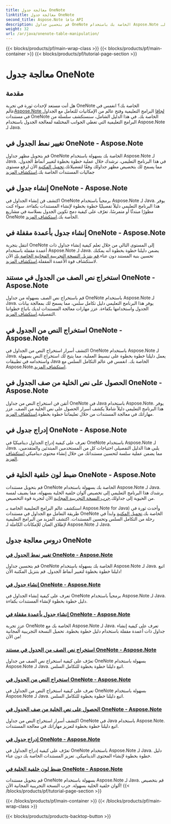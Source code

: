 ```yaml
---
title: معالجة جدول OneNote
linktitle: معالجة جدول OneNote
second_title: Aspose.Note جافا API
description: قم بتحسين جداول OneNote الخاصة بك باستخدام Aspose.Note لـ Java. قم بتغيير الأنماط وإنشاء الجداول واستخراج النص بسلاسة. قم بتنزيل المكتبة لإنشاء مستند سلس.
weight: 32
url: /ar/java/onenote-table-manipulation/
---
```


{{< blocks/products/pf/main-wrap-class >}}
{{< blocks/products/pf/main-container >}}
{{< blocks/products/pf/tutorial-page-section >}}

# معالجة جدول OneNote



## مقدمة

 هل أنت مستعد لإحداث ثورة في تجربة OneNote الخاصة بك؟ انغمس في عالم[Aspose.Note لجافا](https://www.aspose.com/products/note/java) البرامج التعليمية وفتح عالم من الإمكانيات للتعامل مع الجداول في مستندات OneNote الخاصة بك. في هذا الدليل الشامل، سنستكشف سلسلة من البرامج التعليمية التي تغطي الجوانب المختلفة لمعالجة الجدول باستخدام Aspose.Note لـ Java.

## تغيير نمط الجدول في OneNote - Aspose.Note
 قم بتحويل مظهر جداول OneNote الخاصة بك بسهولة باستخدام Aspose.Note لـ Java. في هذا البرنامج التعليمي، نرشدك خلال عملية خطوة بخطوة لتغيير أنماط الجدول، مما يسمح لك بتخصيص مظهر جداولك وفقًا لتفضيلاتك.[تحميل المكتبة](https://releases.aspose.com/downloads/note/java) الآن لرفع مستوى جماليات المستندات الخاصة بك.[استكشاف المزيد](./change-table-style/)

## إنشاء جدول في OneNote - Aspose.Note
اكتشف فن إنشاء الجداول في OneNote برمجياً باستخدام Aspose.Note لـ Java. يوفر هذا البرنامج التعليمي دليلاً تفصيليًا خطوة بخطوة لإنشاء المستندات بكفاءة. سواء كنت مطورًا مبتدئًا أو متمرسًا، تعرّف على كيفية دمج تكوين الجدول بسلاسة في مشاريع OneNote الخاصة بك.[استكشاف المزيد](./compose-table/).

## إنشاء جدول بأعمدة مقفلة في OneNote - Aspose.Note
 انتقل بتجربة OneNote إلى المستوى التالي من خلال تعلم كيفية إنشاء جداول ذات أعمدة مقفلة باستخدام Aspose.Note لـ Java. يضمن دليلنا خطوة بخطوة أنه يمكنك تحسين بنية المستند دون عناء.[قم بتنزيل النسخة التجريبية المجانية الخاصة بك](https://www.aspose.com/downloads/note/java) الآن لاستكشاف قوة الأعمدة المقفلة.[استكشاف المزيد](./create-table-with-locked-columns/).

## استخراج نص الصف من الجدول في مستند OneNote - Aspose.Note
قم باستخراج نص الصف بسهولة من جداول OneNote باستخدام Aspose.Note لـ Java. يوفر هذا البرنامج التعليمي دليل تكامل سلس، مما يسمح لك بمعالجة بيانات الجدول واستخدامها بكفاءة. عزز مهارات معالجة المستندات لديك باتباع خطواتنا التفصيلية.[استكشاف المزيد](./extract-row-text-from-table/).

## استخراج النص من الجدول في OneNote - Aspose.Note
 اكتشف أسرار استخراج النص من الجداول في OneNote باستخدام Aspose.Note لـ Java. يعمل دليلنا خطوة بخطوة على تبسيط العملية، مما يتيح لك استخراج النص بسهولة واستخدامه في تطبيقات Java الخاصة بك. انغمس في عالم التكامل السلس مع Aspose.Note.[استكشاف المزيد](./extract-text-from-table/).

## الحصول على نص الخلية من صف الجدول في OneNote - Aspose.Note
 أتقن فن استخراج النص من جداول OneNote في Java باستخدام Aspose.Note. يوفر هذا البرنامج التعليمي دليلاً شاملاً يكشف أسرار الحصول على نص الخلية من الصف. عزز مهاراتك في معالجة المستندات من خلال تعليماتنا خطوة بخطوة.[استكشاف المزيد](./get-cell-text-from-row/).

## إدراج جدول في OneNote - Aspose.Note
تعرف على كيفية إدراج الجداول ديناميكيًا في OneNote باستخدام Aspose.Note لـ Java. يلبي هذا الدليل التفصيلي احتياجات كل من المستخدمين المبتدئين والمتقدمين، مما يضمن عملية سلسة لتحسين مستنداتك من خلال إنشاء محتوى ديناميكي.[استكشاف المزيد](./insert-table/).

## ضبط لون خلفية الخلية في OneNote - Aspose.Note
 قم بتحويل مستندات OneNote الخاصة بك بسهولة باستخدام Aspose.Note لـ Java. يرشدك هذا البرنامج التعليمي إلى تخصيص ألوان خلفية الخلية بسهولة، مما يضيف لمسة من الحيوية إلى جداولك.[جرب النسخة التجريبية المجانية](https://www.aspose.com/downloads/note/java) الآن لتجربة قوة التخصيص.

 استكشف عالم البرامج التعليمية الخاصة بـ Aspose.Note for Java) وأحدث ثورة في طريقة التعامل مع الجداول في مستندات OneNote الخاصة بك.[تحميل المكتبة](https://releases.aspose.com/downloads/note/java) وابدأ في رحلة من التكامل السلس وتحسين المستندات. اكتشف المزيد من البرامج التعليمية لإطلاق العنان للإمكانات الكاملة لـ Aspose.Note لـ Java.
## دروس معالجة جدول OneNote
### [تغيير نمط الجدول في OneNote - Aspose.Note](./change-table-style/)
قم بتحسين جداول OneNote الخاصة بك بسهولة باستخدام Aspose.Note لـ Java. اتبع دليلنا خطوة بخطوة لتغيير أنماط الجدول. قم بتنزيل المكتبة الآن!
### [إنشاء جدول في OneNote - Aspose.Note](./compose-table/)
تعرف على كيفية إنشاء الجداول في OneNote برمجياً باستخدام Aspose.Note لـ Java. دليل خطوة بخطوة لإنشاء المستندات بكفاءة.
### [إنشاء جدول بأعمدة مقفلة في OneNote - Aspose.Note](./create-table-with-locked-columns/)
عزز تجربة OneNote الخاصة بك مع Aspose.Note لـ Java. تعرف على كيفية إنشاء جداول ذات أعمدة مقفلة باستخدام دليل خطوة بخطوة. تحميل النسخة التجريبية المجانية من الآن!
### [استخراج نص الصف من الجدول في مستند OneNote - Aspose.Note](./extract-row-text-from-table/)
تعرّف على كيفية استخراج نص الصف من جداول OneNote بسهولة باستخدام Aspose.Note لـ Java. اتبع دليلنا خطوة بخطوة للتكامل السلس.
### [استخراج النص من الجدول في OneNote - Aspose.Note](./extract-text-from-table/)
تعرف على كيفية استخراج النص من الجداول في OneNote بسهولة باستخدام Aspose.Note لـ Java. اتبع دليلنا خطوة بخطوة للتكامل السلس.
### [الحصول على نص الخلية من صف الجدول في OneNote - Aspose.Note](./get-cell-text-from-row/)
اكتشف أسرار استخراج النص من جداول OneNote في Java باستخدام Aspose.Note. اتبع دليلنا خطوة بخطوة لتعزيز مهاراتك في معالجة المستندات.
### [إدراج جدول في OneNote - Aspose.Note](./insert-table/)
تعرّف على كيفية إدراج الجداول في OneNote باستخدام Aspose.Note لـ Java. دليل خطوة بخطوة لإنشاء المحتوى الديناميكي. تعزيز المستندات الخاصة بك دون عناء.
### [ضبط لون خلفية الخلية في OneNote - Aspose.Note](./setting-cell-background-color/)
قم بتحويل مستندات OneNote بسهولة باستخدام Aspose.Note لـ Java. قم بتخصيص ألوان خلفية الخلية بسهولة. جرب النسخة التجريبية المجانية الآن!
{{< /blocks/products/pf/tutorial-page-section >}}

{{< /blocks/products/pf/main-container >}}
{{< /blocks/products/pf/main-wrap-class >}}

{{< blocks/products/products-backtop-button >}}

